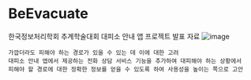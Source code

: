 # BeEvacuate
한국정보처리학회 추계학술대회 대피소 안내 앱 프로젝트 발표 자료
![image](https://github.com/chihyunwon/BeEvacuate/assets/58906858/e7eabd7d-253a-4be0-9a07-3081a4ff4a97)
```
가깝더라도 피해야 하는 경로가 있을 수 있는 데 이에 대한 고려
대피소 안내 앱에서 제공하는 전화 상담 서비스 기능을 추가하여 대피해야 하는 상황에서
피해야 할 경로에 대한 정확한 정보를 얻을 수 있도록 하여 사용성을 높이는 쪽으로 고안
```

